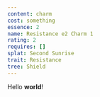 ```yaml
---
content: charm
cost: something
essence: 2
name: Resistance e2 Charm 1
rating: 2
requires: []
splat: Second Sunrise
trait: Resistance
tree: Shield
---
```


Hello **world**!
